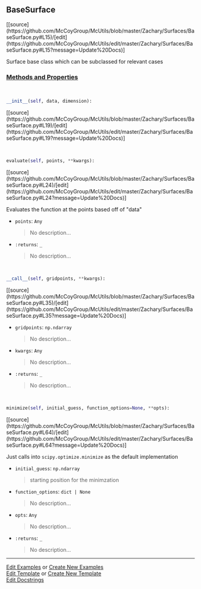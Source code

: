 ## <a id="McUtils.Zachary.Surfaces.BaseSurface.BaseSurface">BaseSurface</a> 
<div class="docs-source-link" markdown="1">
[[source](https://github.com/McCoyGroup/McUtils/blob/master/Zachary/Surfaces/BaseSurface.py#L15)/[edit](https://github.com/McCoyGroup/McUtils/edit/master/Zachary/Surfaces/BaseSurface.py#L15?message=Update%20Docs)]
</div>

Surface base class which can be subclassed for relevant cases

<div class="collapsible-section">
 <div class="collapsible-section collapsible-section-header" markdown="1">
 
### <a class="collapse-link" data-toggle="collapse" href="#methods">Methods and Properties</a> <a class="float-right" data-toggle="collapse" href="#methods"><i class="fa fa-chevron-down"></i></a>

 </div>
 <div class="collapsible-section collapsible-section-body collapse" id="methods" markdown="1">

<a id="McUtils.Zachary.Surfaces.BaseSurface.BaseSurface.__init__" class="docs-object-method">&nbsp;</a> 
```python
__init__(self, data, dimension): 
```
<div class="docs-source-link" markdown="1">
[[source](https://github.com/McCoyGroup/McUtils/blob/master/Zachary/Surfaces/BaseSurface.py#L19)/[edit](https://github.com/McCoyGroup/McUtils/edit/master/Zachary/Surfaces/BaseSurface.py#L19?message=Update%20Docs)]
</div>

<a id="McUtils.Zachary.Surfaces.BaseSurface.BaseSurface.evaluate" class="docs-object-method">&nbsp;</a> 
```python
evaluate(self, points, **kwargs): 
```
<div class="docs-source-link" markdown="1">
[[source](https://github.com/McCoyGroup/McUtils/blob/master/Zachary/Surfaces/BaseSurface.py#L24)/[edit](https://github.com/McCoyGroup/McUtils/edit/master/Zachary/Surfaces/BaseSurface.py#L24?message=Update%20Docs)]
</div>

Evaluates the function at the points based off of "data"
- `points`: `Any`
    >No description...
- `:returns`: `_`
    >No description...

<a id="McUtils.Zachary.Surfaces.BaseSurface.BaseSurface.__call__" class="docs-object-method">&nbsp;</a> 
```python
__call__(self, gridpoints, **kwargs): 
```
<div class="docs-source-link" markdown="1">
[[source](https://github.com/McCoyGroup/McUtils/blob/master/Zachary/Surfaces/BaseSurface.py#L35)/[edit](https://github.com/McCoyGroup/McUtils/edit/master/Zachary/Surfaces/BaseSurface.py#L35?message=Update%20Docs)]
</div>


- `gridpoints`: `np.ndarray`
    >No description...
- `kwargs`: `Any`
    >No description...
- `:returns`: `_`
    >No description...

<a id="McUtils.Zachary.Surfaces.BaseSurface.BaseSurface.minimize" class="docs-object-method">&nbsp;</a> 
```python
minimize(self, initial_guess, function_options=None, **opts): 
```
<div class="docs-source-link" markdown="1">
[[source](https://github.com/McCoyGroup/McUtils/blob/master/Zachary/Surfaces/BaseSurface.py#L64)/[edit](https://github.com/McCoyGroup/McUtils/edit/master/Zachary/Surfaces/BaseSurface.py#L64?message=Update%20Docs)]
</div>

Just calls into `scipy.optimize.minimize` as the default implementation
- `initial_guess`: `np.ndarray`
    >starting position for the minimzation
- `function_options`: `dict | None`
    >No description...
- `opts`: `Any`
    >No description...
- `:returns`: `_`
    >No description...

 </div>
</div>




___

[Edit Examples](https://github.com/McCoyGroup/McUtils/edit/gh-pages/ci/examples/McUtils/Zachary/Surfaces/BaseSurface/BaseSurface.md) or 
[Create New Examples](https://github.com/McCoyGroup/McUtils/new/gh-pages/?filename=ci/examples/McUtils/Zachary/Surfaces/BaseSurface/BaseSurface.md) <br/>
[Edit Template](https://github.com/McCoyGroup/McUtils/edit/gh-pages/ci/docs/McUtils/Zachary/Surfaces/BaseSurface/BaseSurface.md) or 
[Create New Template](https://github.com/McCoyGroup/McUtils/new/gh-pages/?filename=ci/docs/templates/McUtils/Zachary/Surfaces/BaseSurface/BaseSurface.md) <br/>
[Edit Docstrings](https://github.com/McCoyGroup/McUtils/edit/master/Zachary/Surfaces/BaseSurface.py#L15?message=Update%20Docs)